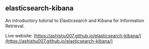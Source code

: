 ## elasticsearch-kibana

An introductory tutorial to Elasticsearch and Kibana for Information Retrieval.

Live website: [https://ashishu007.github.io/elasticsearch-kibana/](https://ashishu007.github.io/elasticsearch-kibana/)